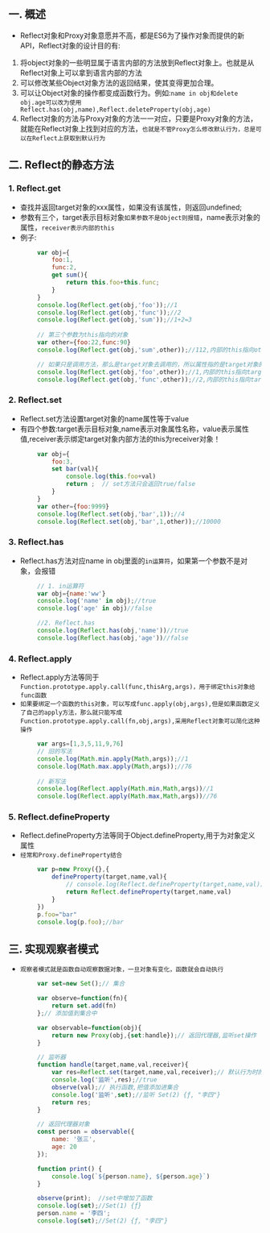 
## 一. 概述
* Reflect对象和Proxy对象意愿并不高，都是ES6为了操作对象而提供的新API，Reflect对象的设计目的有:
1. 将object对象的一些明显属于语言内部的方法放到Reflect对象上。也就是从Reflect对象上可以拿到语言内部的方法
2. 可以修改某些Object对象方法的返回结果，使其变得更加合理。
3. 可以让Object对象的操作都变成函数行为。例如:`name in obj和delete obj.age可以改为使用Reflect.has(obj,name),Reflect.deleteProperty(obj,age)`
4. Reflect对象的方法与Proxy对象的方法一一对应，只要是Proxy对象的方法，就能在Reflect对象上找到对应的方法，`也就是不管Proxy怎么修改默认行为，总是可以在Reflect上获取到默认行为`

## 二. Reflect的静态方法

### 1. Reflect.get
* 查找并返回target对象的xxx属性，如果没有该属性，则返回undefined;
* 参数有三个，target表示目标对象`如果参数不是Object则报错`，name表示对象的属性，`receiver表示内部的this`
* 例子:
```javascript
		var obj={
			foo:1,
			func:2,
			get sum(){
				return this.foo+this.func;
			}
		}
		console.log(Reflect.get(obj,'foo'));//1
		console.log(Reflect.get(obj,'func'));//2
		console.log(Reflect.get(obj,'sum'));//1+2=3
		
		// 第三个参数为this指向的对象
		var other={foo:22,func:90}
		console.log(Reflect.get(obj,'sum',other));//112,内部的this指向other对象

		// 如果只是调用方法，那么是target对象去调用的，所以属性指的是target对象的属性
		console.log(Reflect.get(obj,'foo',other));//1,内部的this指向target对象
		console.log(Reflect.get(obj,'func',other));//2,内部的this指向target对象
```

### 2. Reflect.set
* Reflect.set方法设置target对象的name属性等于value
* 有四个参数:target表示目标对象,name表示对象属性名称，value表示属性值,receiver表示绑定target对象内部方法的this为receiver对象！
```javascript
		var obj={
			foo:3,
			set bar(val){
				console.log(this.foo+val)
				return ;  // set方法只会返回true/false
			}
		}
		var other={foo:9999}
		console.log(Reflect.set(obj,'bar',1));//4
		console.log(Reflect.set(obj,'bar',1,other));//10000
```

### 3. Reflect.has
* Reflect.has方法对应name in obj里面的`in运算符`，如果第一个参数不是对象，会报错
```javascript
		// 1. in运算符
		var obj={name:'ww'}
		console.log('name' in obj);//true
		console.log('age' in obj)//false

		//2. Reflect.has
		console.log(Reflect.has(obj,'name'))//true
		console.log(Reflect.has(obj,'age'))//false
```

### 4. Reflect.apply
* Reflect.apply方法等同于`Function.prototype.apply.call(func,thisArg,args)，用于绑定this对象给func函数`
* `如果要绑定一个函数的this对象，可以写成func.apply(obj,args),但是如果函数定义了自己的apply方法，那么就只能写成Function.prototype.apply.call(fn,obj,args),采用Reflect对象可以简化这种操作`
```javascript
		var args=[1,3,5,11,9,76]
		// 旧的写法
		console.log(Math.min.apply(Math,args));//1
		console.log(Math.max.apply(Math,args));//76
		
		// 新写法
		console.log(Reflect.apply(Math.min,Math,args))//1
		console.log(Reflect.apply(Math.max,Math,args))//76
```

### 5. Reflect.defineProperty
* Reflect.defineProperty方法等同于Object.defineProperty,用于为对象定义属性
* `经常和Proxy.defineProperty结合`
```javascript
		var p=new Proxy({},{
			defineProperty(target,name,val){
				// console.log(Reflect.defineProperty(target,name,val));//true
				return Reflect.defineProperty(target,name,val)
			}
		})
		p.foo="bar"
		console.log(p.foo);//bar
```

## 三. 实现观察者模式
* `观察者模式就是函数自动观察数据对象，一旦对象有变化，函数就会自动执行`
```javascript
		var set=new Set();// 集合

		var observe=function(fn){
			return set.add(fn)
		};// 添加值到集合中

		var observable=function(obj){
			return new Proxy(obj,{set:handle});// 返回代理器,监听set操作
		}

		// 监听器
		function handle(target,name,val,receiver){
			var res=Reflect.set(target,name,val,receiver);// 默认行为时的结果
			console.log('监听',res);//true
			observe(val);// 执行函数,把值添加进集合
			console.log('监听',set);//监听 Set(2) {ƒ, "李四"}
			return res;
		}

		// 返回代理器对象
		const person = observable({
			name: '张三',
			age: 20
		});

		function print() {
			console.log(`${person.name}, ${person.age}`)
		}

		observe(print);  //set中增加了函数
		console.log(set);//Set(1) {ƒ}
		person.name = '李四';
		console.log(set);//Set(2) {ƒ, "李四"}
```